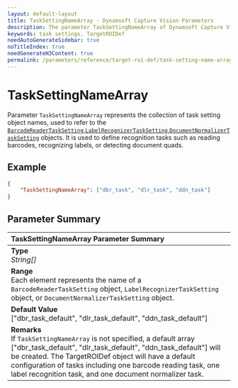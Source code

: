```yaml
---
layout: default-layout
title: TaskSettingNameArray - Dynamsoft Capture Vision Parameters
description: The parameter TaskSettingNameArray of Dynamsoft Capture Vision defines the collection of image ROI processing object names.
keywords: task settings, TargetROIDef
needAutoGenerateSidebar: true
noTitleIndex: true
needGenerateH3Content: true
permalink: /parameters/reference/target-roi-def/task-setting-name-array.html
---
```


# TaskSettingNameArray

Parameter `TaskSettingNameArray` represents the collection of task setting object names, used to refer to the [`BarcodeReaderTaskSetting`](../../file/task-settings/barcode-reader-task-settings.md),[`LabelRecognizerTaskSetting`](../../file/task-settings/label-recognizer-task-settings.md),[`DocumentNormalizerTaskSetting`](../../file/task-settings/document-normalizer-task-settings.md) objects. It is used to define recognition tasks such as reading barcodes, recognizing labels, or detecting document quads.

## Example

```json
{
    "TaskSettingNameArray": ["dbr_task", "dlr_task", "ddn_task"]
}
```

## Parameter Summary

| TaskSettingNameArray Parameter Summary |
| :----------------------------------- |
| **Type**<br>*String[]* |
| **Range**<br>Each element represents the name of a `BarcodeReaderTaskSetting` object, `LabelRecognizerTaskSetting` object, or `DocumentNormalizerTaskSetting` object. |
| **Default Value**<br>	["dbr_task_default", "dlr_task_default", "ddn_task_default"] |
| **Remarks**<br>If `TaskSettingNameArray` is not specified, a default array ["dbr_task_default", "dlr_task_default", "ddn_task_default"] will be created. The TargetROIDef object will have a default configuration of tasks including one barcode reading task, one label recognition task, and one document normalizer task.|
